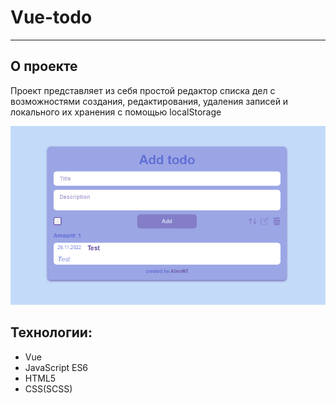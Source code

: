 # Vue-todo
***
## О проекте

Проект представляет из себя простой редактор списка дел с возможностями создания, редактирования, удаления записей и локального их хранения с помощью localStorage

![Скрин](https://github.com/AlienNT/vue-todo/blob/master/public/screen.png)

## Технологии:
* Vue
* JavaScript ES6
* HTML5
* CSS(SCSS)

